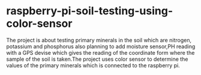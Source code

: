 # raspberry-pi-soil-testing-using-color-sensor
The project is about testing primary minerals in the soil which are nitrogen, potassium and phosphorus also planning to add moisture sensor,PH reading with a GPS devise which gives the reading of the coordinate form where the sample of the soil is taken.The project uses color sensor to determine the values of the primary minerals which is connected to the raspberry pi.

